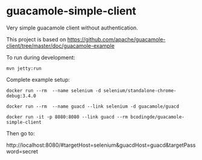 # guacamole-simple-client

Very simple guacamole client without authentication.

This project is based on https://github.com/apache/guacamole-client/tree/master/doc/guacamole-example

To run during development:

  `mvn jetty:run`
  
Complete example setup:

  `docker run --rm  --name selenium -d selenium/standalone-chrome-debug:3.4.0`
  
  `docker run --rm  --name guacd --link selenium -d guacamole/guacd`
  
  `docker run -it -p 8080:8080 --link guacd --rm bcodingde/guacamole-simple-client`
  
Then go to:

http://localhost:8080/#targetHost=selenium&guacdHost=guacd&targetPassword=secret
